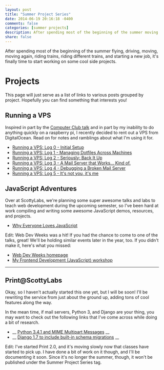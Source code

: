 ```yaml
---
layout: post
title: "Summer Project Series"
date: 2014-06-19 20:16:18 -0400
comments: false
categories: [summer projects]
description: After spending most of the beginning of the summer moving around, riding trains, and starting a new job, it'finally time to start working on some cool projects.
share: false
---
```


After spending most of the beginning of the summer flying, driving, moving, moving again, riding trains, riding different trains, and starting a new job, it's finally time to start working on some cool side projects.

<!-- more -->

# Projects
This page will just serve as a list of links to various posts grouped by project. Hopefully you can find something that interests you!

## Running a VPS
Inspired in part by the [Computer Club talk](http://www.club.cc.cmu.edu/talks/vps.html) and in part by my inability to do anything quickly on a raspberry pi, I recently decided to rent out a VPS from DigitalOcean. Read on for notes and ramblings about what I'm using it for.

- [Running a VPS: Log 0 - Initial Setup](/2014/06/19/running-a-vps-log-0/)
- [Running a VPS: Log 1 - Managing Dotfiles Across Machines](/2014/06/19/running-a-vps-log-1/)
- [Running a VPS: Log 2 - Seriously: Back It Up](/2014/06/24/running-a-vps-log-2/)
- [Running a VPS: Log 3 - A Mail Server that Works… Kind of.](/2014/07/04/running-a-vps-log-3/)
- [Running a VPS: Log 4 - Debugging a Broken Mail Server](/2014/07/07/running-a-vps-log-4/)
- [Running a VPS: Log 5 - It's not you, it's me](/2014/07/07/running-a-vps-log-5/)

## JavaScript Adventures
Over at ScottyLabs, we're planning some super awesome talks and labs to teach web development during the upcoming semester, so I've been hard at work compiling and writing some awesome JavaScript demos, resources, and projects.

- [Why Everyone Loves JavaScript](/2014/06/16/why-everyone-loves-javascript/)

Edit: Web Dev Weeks was a hit! If you had the chance to come to one of the talks, great! We'll be holding similar events later in the year, too. If you didn't make it, here's what you missed:

- [Web Dev Weeks homepage](//scottylabs.org/webdevweeks/)
- [My Frontend Development (JavaScript) workshop](//scottylabs.org/webdevweeks/frontend/)

- - -
## Print@ScottyLabs
Okay, so I haven't actually started this one yet, but I will be soon! I'll be rewriting the service from just about the ground up, adding tons of cool features along the way. 

In the mean time, if mail servers, Python 3, and Django are your thing, you may want to check out the following links that I've come across while doing a bit of research.

- __ [Python 3.4.1 and MIME Multipart Messages](https://docs.python.org/3/whatsnew/3.4.html#whatsnew-email-contentmanager) __
- __ [Django 1.7 to include built-in schema migrations](https://docs.djangoproject.com/en/dev/releases/1.7/) __

Edit: I've started Print 2.0, and it's moving slowly now that classes have started to pick up. I have done a bit of work on it though, and I'll be documenting it soon. Since it's no longer the summer, though, it won't be published under the Summer Project Series tag.

